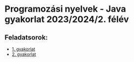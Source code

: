 
# Programozási nyelvek - Java gyakorlat 2023/2024/2. félév

## Feladatsorok:

* [1. gyakorlat](labs/01.md)
* [2. gyakorlat](labs/02.md)

